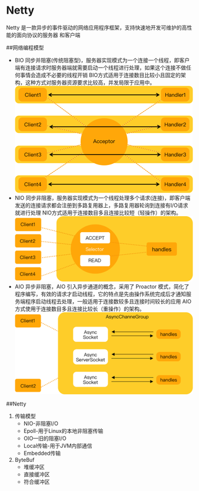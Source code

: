 # Netty
Netty 是一款异步的事件驱动的网络应用程序框架，支持快速地开发可维护的高性能的面向协议的服务器
和客户端


##网络编程模型
  - BIO
    同步并阻塞(传统阻塞型)，服务器实现模式为一个连接一个线程，即客户端有连接请求时服务器端就需要启动一个线程进行处理，如果这个连接不做任何事情会造成不必要的线程开销
BIO方式适用于连接数目比较小且固定的架构，这种方式对服务器资源要求比较高，并发局限于应用中。  
    ![image](./static/BIO.png)
  - NIO
    同步非阻塞，服务器实现模式为一个线程处理多个请求(连接)，即客户端发送的连接请求都会注册到多路复用器上，多路复用器轮询到连接有I/O请求就进行处理
    NIO方式适用于连接数目多且连接比较短（轻操作）的架构。 
    ![image](./static/NIO.png)
  - AIO
    异步非阻塞，AIO 引入异步通道的概念，采用了 Proactor 模式，简化了程序编写，有效的请求才启动线程，它的特点是先由操作系统完成后才通知服务端程序启动线程去处理，一般适用于连接数较多且连接时间较长的应用
    AIO方式使用于连接数目多且连接比较长（重操作）的架构。  
    ![image](./static/AIO.png)
    
##Netty  
  1. 传输模型  
     * NIO-非阻塞I/O
     * Epoll-用于Linux的本地非阻塞传输
     * OIO—旧的阻塞I/O
     * Local传输-用于JVM内部通信
     * Embedded传输
  2. ByteBuf 
     * 堆缓冲区
     * 直接缓冲区
     * 符合缓冲区
    

    
    
